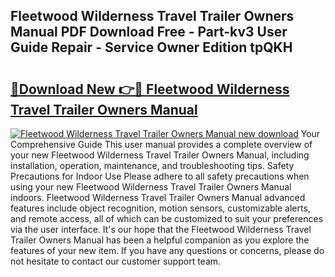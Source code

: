 ## Fleetwood Wilderness Travel Trailer Owners Manual PDF Download Free - Part-kv3 User Guide Repair - Service Owner Edition tpQKH

# <h2><a href="http://bc62943.oget.top/?id=Fleetwood+Wilderness+Travel+Trailer+Owners+Manual">🔗Download New 👉🔴 Fleetwood Wilderness Travel Trailer Owners Manual</a></h2>

[![Fleetwood Wilderness Travel Trailer Owners Manual new download](https://i.imgur.com/5g1atiW.png)](http://bc62943.oget.top/?id=Fleetwood+Wilderness+Travel+Trailer+Owners+Manual)
Your Comprehensive Guide This user manual provides a complete overview of your new Fleetwood Wilderness Travel Trailer Owners Manual, including installation, operation, maintenance, and troubleshooting tips. Safety Precautions for Indoor Use Please adhere to all safety precautions when using your new Fleetwood Wilderness Travel Trailer Owners Manual indoors. Fleetwood Wilderness Travel Trailer Owners Manual advanced features include object recognition, motion sensors, customizable alerts, and remote access, all of which can be customized to suit your preferences via the user interface. It's our hope that the Fleetwood Wilderness Travel Trailer Owners Manual has been a helpful companion as you explore the features of your new item. If you have any questions or concerns, please do not hesitate to contact our customer support team.
